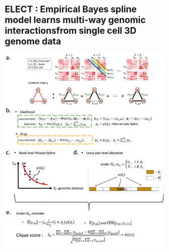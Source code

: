 # ELECT : Empirical Bayes spline model learns multi-way genomic interactionsfrom single cell 3D genome data
![ELECT diagram](/figures/intro.png)
